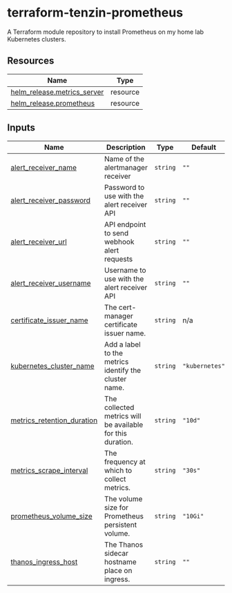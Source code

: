 # terraform-tenzin-prometheus
A Terraform module repository to install Prometheus on my home lab Kubernetes clusters.

<!-- BEGIN_TF_DOCS -->


## Resources

| Name | Type |
|------|------|
| [helm_release.metrics_server](https://registry.terraform.io/providers/hashicorp/helm/latest/docs/resources/release) | resource |
| [helm_release.prometheus](https://registry.terraform.io/providers/hashicorp/helm/latest/docs/resources/release) | resource |

## Inputs

| Name | Description | Type | Default | Required |
|------|-------------|------|---------|:--------:|
| <a name="input_alert_receiver_name"></a> [alert\_receiver\_name](#input\_alert\_receiver\_name) | Name of the alertmanager receiver | `string` | `""` | no |
| <a name="input_alert_receiver_password"></a> [alert\_receiver\_password](#input\_alert\_receiver\_password) | Password to use with the alert receiver API | `string` | `""` | no |
| <a name="input_alert_receiver_url"></a> [alert\_receiver\_url](#input\_alert\_receiver\_url) | API endpoint to send webhook alert requests | `string` | `""` | no |
| <a name="input_alert_receiver_username"></a> [alert\_receiver\_username](#input\_alert\_receiver\_username) | Username to use with the alert receiver API | `string` | `""` | no |
| <a name="input_certificate_issuer_name"></a> [certificate\_issuer\_name](#input\_certificate\_issuer\_name) | The cert-manager certificate issuer name. | `string` | n/a | yes |
| <a name="input_kubernetes_cluster_name"></a> [kubernetes\_cluster\_name](#input\_kubernetes\_cluster\_name) | Add a label to the metrics identify the cluster name. | `string` | `"kubernetes"` | no |
| <a name="input_metrics_retention_duration"></a> [metrics\_retention\_duration](#input\_metrics\_retention\_duration) | The collected metrics will be available for this duration. | `string` | `"10d"` | no |
| <a name="input_metrics_scrape_interval"></a> [metrics\_scrape\_interval](#input\_metrics\_scrape\_interval) | The frequency at which to collect metrics. | `string` | `"30s"` | no |
| <a name="input_prometheus_volume_size"></a> [prometheus\_volume\_size](#input\_prometheus\_volume\_size) | The volume size for Prometheus persistent volume. | `string` | `"10Gi"` | no |
| <a name="input_thanos_ingress_host"></a> [thanos\_ingress\_host](#input\_thanos\_ingress\_host) | The Thanos sidecar hostname place on ingress. | `string` | `""` | no |
<!-- END_TF_DOCS -->